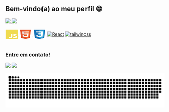 ## Bem-vindo(a) ao meu perfil 😁

 <div>
   <a href="https://github.com/Jhon-Byron">
   <img height="180em" src="https://github-readme-stats.vercel.app/api?username=Jhon-Byron&show_icons=true&theme=tokyonight&include_all_commits=true&count_private=true"/>
   <img height="180em" src="https://github-readme-stats.vercel.app/api/top-langs/?username=Jhon-Byron&layout=compact&langs_count=6&theme=tokyonight"/>
</div>
    
<div style="display: inline_block"><br>
  <img align="center" alt="Js" height="30" width="40" src="https://raw.githubusercontent.com/devicons/devicon/master/icons/javascript/javascript-plain.svg">
  <img align="center" alt="HTML" height="30" width="40" src="https://raw.githubusercontent.com/devicons/devicon/master/icons/html5/html5-original.svg">
  <img align="center" alt="CSS" height="30" width="40" src="https://raw.githubusercontent.com/devicons/devicon/master/icons/css3/css3-original.svg">
  <img align="center" alt="React" height="30" width="40" 
src="https://cdn.jsdelivr.net/gh/devicons/devicon/icons/react/react-original-wordmark.svg">
   <img align="center" alt="tailwincss" height="30" width="40"
src="https://cdn.jsdelivr.net/gh/devicons/devicon/icons/tailwindcss/tailwindcss-original-wordmark.svg" />
          
</div>
 
<br>
 
### Entre em contato!
 
<div> 
  <a href="https://www.instagram.com/_jhon_byron_/" target="_blank"><img src="https://img.shields.io/badge/-Instagram-%23E4405F?style=for-the-badge&logo=instagram&logoColor=white" target="_blank"></a>
  <a href="https://www.linkedin.com/in/jhon-byron-7b12881b1/" target="_blank"><img src="https://img.shields.io/badge/-LinkedIn-%230077B5?style=for-the-badge&logo=linkedin&logoColor=white" target="_blank"></a>
</div>

![snake gif](https://github.com/Jhon-Byron/Jhon-Byron/blob/output/github-contribution-grid-snake-dark.svg)

